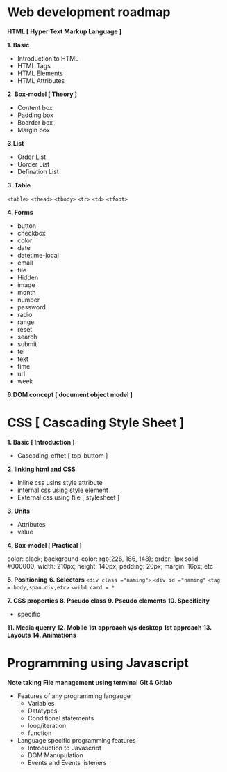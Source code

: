 # Web development roadmap

**HTML [ Hyper Text Markup Language ]**

**1. Basic**

- Introduction to HTML
- HTML Tags
- HTML Elements
- HTML Attributes

**2. Box-model [ Theory ]**

- Content box
- Padding box
- Boarder box
- Margin box

**3.List**

- Order List
- Uorder List
- Defination List

**3. Table**

`<table>`
`<thead>`
`<tbody>`
`<tr>`
`<td>`
`<tfoot>`

**4. Forms**

- button
- checkbox
- color
- date
- datetime-local
- email
- file
- Hidden
- image
- month
- number
- password
- radio
- range
- reset
- search
- submit
- tel
- text
- time
- url
- week

**6.DOM concept [ document object model ]**

# CSS [ Cascading Style Sheet ]

**1. Basic [ Introduction ]**

- Cascading-efftet [ top-buttom ]

**2. linking html and CSS**

- Inline css usins style attribute
- internal css using style element
- External css using file [ stylesheet ]

**3. Units**

- Attributes
- value

**4. Box-model [ Practical ]**

color: black;
background-color: rgb(226, 186, 148);
order: 1px solid #000000;
width: 210px;
height: 140px;
padding: 20px;
margin: 16px;
etc

**5. Positioning**
**6. Selectors**
`<div class ="naming">`
`<div id ="naming"`
`<tag = body,span.div,etc>`
`<wild card = *`

**7. CSS properties**
**8. Pseudo class**
**9. Pseudo elements**
**10. Specificity**

- specific

**11. Media querry**
**12. Mobile 1st approach v/s desktop 1st approach**
**13. Layouts**
**14. Animations**

# Programming using Javascript

**Note taking**
**File management using terminal**
**Git & Gitlab**

- Features of any programming langauge
  - Variables
  - Datatypes
  - Conditional statements
  - loop/iteration
  - function
- Language specific programming features
  - Introduction to Javascript
  - DOM Manupulation
  - Events and Events listeners
